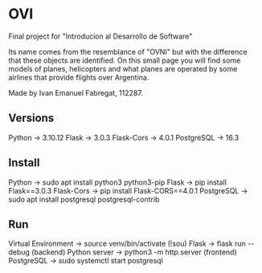 # OVI

Final project for "Introducion al Desarrollo de Software"

Its name comes from the resemblance of "OVNI" but with the difference that these objects are identified. On this small page you will find some models of planes, helicopters and what planes are operated by some airlines that provide flights over Argentina.

Made by Ivan Emanuel Fabregat, 112287.

## Versions

Python -> 3.10.12
Flask -> 3.0.3
Flask-Cors -> 4.0.1
PostgreSQL -> 16.3

## Install

Python -> sudo apt install python3 python3-pip
Flask -> pip install Flask==3.0.3
Flask-Cors -> pip install Flask-CORS==4.0.1
PostgreSQL -> sudo apt install postgresql postgresql-contrib

## Run

Virtual Environment -> source venv/bin/activate (!sou)
Flask -> flask run --debug (backend)
Python server -> python3 -m http.server (frontend)
PostgreSQL -> sudo systemctl start postgresql
